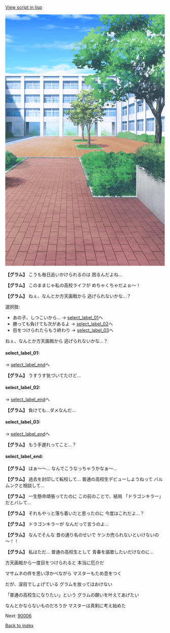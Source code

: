 [View script in lisp](../scripts/10085202.txt)

![courtyard.png](../images/backgrounds/courtyard.png)

**【グラム】**
こうも毎日追いかけられるのは
困るんだよね…

**【グラム】**
このままじゃ私の高校ライフが
めちゃくちゃだよぉ～！

**【グラム】**
ねぇ、なんとか方天画戟から
逃げられないかな…？

選択肢:
- あの子、しつこいから… → [select_label_01](#select_label_01)へ
- 勝っても負けても次があるよ → [select_label_02](#select_label_02)へ
- 目をつけられたらもう終わり → [select_label_03](#select_label_03)へ

ねぇ、なんとか方天画戟から
逃げられないかな…？

#### select_label_01:
 → [select_label_end](#select_label_end)へ

**【グラム】**
うすうす気づいてたけど…

#### select_label_02:
 → [select_label_end](#select_label_end)へ

**【グラム】**
負けても…ダメなんだ…

#### select_label_03:
 → [select_label_end](#select_label_end)へ

**【グラム】**
もう手遅れってこと…？

#### select_label_end:

**【グラム】**
はぁ～～…
なんでこうなっちゃうかなぁ～…

**【グラム】**
過去を封印して転校して…
普通の高校生デビューしようねって
バルムンクと相談して…

**【グラム】**
一生懸命頑張ってたのに
この前のことで、結局
「ドラゴンキラー」だとバレて…

**【グラム】**
それもやっと落ち着いたと思ったのに
今度はこれだよ…？

**【グラム】**
ドラゴンキラーが
なんだって言うのよ…

**【グラム】**
なんでそんな
昔の通り名のせいで
ケンカ売られないといけないの～！！

**【グラム】**
私はただ…
普通の高校生として
青春を謳歌したいだけなのに…

方天画戟から一度目をつけられると
本当に厄介だ

マサムネの件を思い浮かべながら
マスターもため息をつく

だが、涙目でしょげている
グラムを放ってはおけない

「普通の高校生になりたい」という
グラムの願いを叶えてあげたい

なんとかならないものだろうか
マスターは真剣に考え始めた

Next: [90006](90006.md)

[Back to index](index.md)
